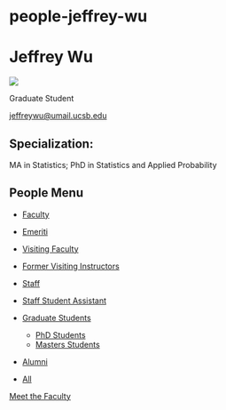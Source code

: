 # people-jeffrey-wu

# Jeffrey Wu

![](https://www.pstat.ucsb.edu/sites/default/files/styles/people_node/public/people/photo/Jeffrey%20Wu_PSTAT_001.jpg?itok=liNQSNzN)

Graduate Student

[jeffreywu@umail.ucsb.edu](mailto:jeffreywu@umail.ucsb.edu)

## Specialization:

MA in Statistics; PhD in Statistics and Applied Probability

## People Menu

- [Faculty](/people/academic "Faculty")
- [Emeriti](/people/emeriti "Emeriti")
- [Visiting Faculty](/people/visiting "Visiting Faculty")
- [Former Visiting Instructors](/people/lecturer "Former Visiting Instructors")
- [Staff](/people/staff)
- [Staff Student Assistant](/people/researcher "Staff Student Assistant")
- [Graduate Students](/people/student "Graduate Students")
  
  - [PhD Students](/people/student/phd "PhD Students")
  - [Masters Students](/people/student/masters "Masters Students")
- [Alumni](/people/alumni)
- [All](/people/all)

[Meet the Faculty](/people/meet-the-faculty)